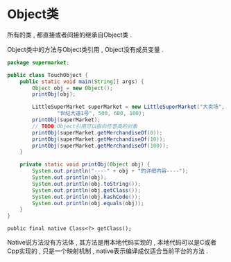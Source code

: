 # Object类

所有的类 , 都直接或者间接的继承自Object类 .

Object类中的方法与Object类引用 , Object没有成员变量 .

```java
package supermarket;

public class TouchObject {
    public static void main(String[] args) {
        Object obj = new Object();
        printObj(obj);

        LittleSuperMarket superMarket = new LittleSuperMarket("大卖场",
                "世纪大道1号", 500, 600, 100);
        printObj(superMarket);
        // TODO:Object引用可以指向任意类的对象
        printObj(superMarket.getMerchandiseOf(0));
        printObj(superMarket.getMerchandiseOf(10));
        printObj(superMarket.getMerchandiseOf(100));
    }

    private static void printObj(Object obj) {
        System.out.println("----" + obj + "的详细内容----");
        System.out.println(obj);
        System.out.println(obj.toString());
        System.out.println(obj.getClass());
        System.out.println(obj.hashCode());
        System.out.println(obj.equals(obj));
    }
}
```

```
public final native Class<?> getClass();
```

Native说方法没有方法体 , 其方法是用本地代码实现的 , 本地代码可以是C或者Cpp实现的 , 只是一个映射机制 , native表示编译成仅适合当前平台的方法 . 

